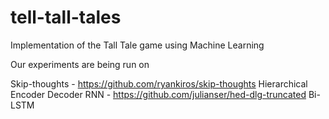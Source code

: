 # tell-tall-tales
Implementation of the Tall Tale game using Machine Learning

Our experiments are being run on

Skip-thoughts - https://github.com/ryankiros/skip-thoughts
Hierarchical Encoder Decoder RNN - https://github.com/julianser/hed-dlg-truncated
Bi-LSTM 

